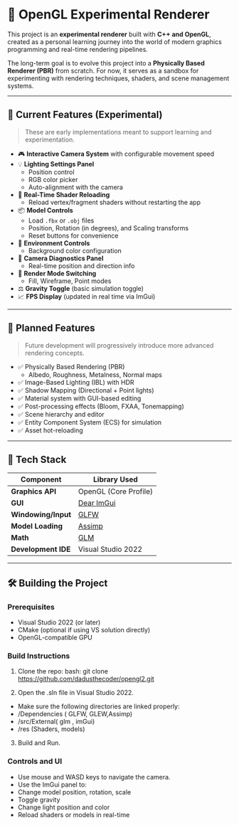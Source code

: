 ﻿# 🌌 OpenGL Experimental Renderer

This project is an **experimental renderer** built with **C++ and OpenGL**, created as a personal learning journey into the world of modern graphics programming and real-time rendering pipelines.

The long-term goal is to evolve this project into a **Physically Based Renderer (PBR)** from scratch. For now, it serves as a sandbox for experimenting with rendering techniques, shaders, and scene management systems.

---

## 📸 Current Features (Experimental)

> These are early implementations meant to support learning and experimentation.

- 🎮 **Interactive Camera System** with configurable movement speed
- 💡 **Lighting Settings Panel**
  - Position control
  - RGB color picker
  - Auto-alignment with the camera
- 🎨 **Real-Time Shader Reloading**
  - Reload vertex/fragment shaders without restarting the app
- 📦 **Model Controls**
  - Load `.fbx` or `.obj` files
  - Position, Rotation (in degrees), and Scaling transforms
  - Reset buttons for convenience
- 🌌 **Environment Controls**
  - Background color configuration
- 🧭 **Camera Diagnostics Panel**
  - Real-time position and direction info
- 🧪 **Render Mode Switching**
  - Fill, Wireframe, Point modes
- ⚖️ **Gravity Toggle** (basic simulation toggle)
- 📈 **FPS Display** (updated in real time via ImGui)

---

## 🚀 Planned Features

> Future development will progressively introduce more advanced rendering concepts.

- ✅ Physically Based Rendering (PBR)
  - Albedo, Roughness, Metalness, Normal maps
- ✅ Image-Based Lighting (IBL) with HDR
- ✅ Shadow Mapping (Directional + Point lights)
- ✅ Material system with GUI-based editing
- ✅ Post-processing effects (Bloom, FXAA, Tonemapping)
- ✅ Scene hierarchy and editor
- ✅ Entity Component System (ECS) for simulation
- ✅ Asset hot-reloading

---

## 🧱 Tech Stack

| Component       | Library Used       |
|----------------|--------------------|
| **Graphics API**       | OpenGL (Core Profile)     |
| **GUI**                | [Dear ImGui](https://github.com/ocornut/imgui)       |
| **Windowing/Input**    | [GLFW](https://github.com/glfw/glfw)                |
| **Model Loading**      | [Assimp](https://github.com/assimp/assimp)          |
| **Math**               | [GLM](https://github.com/g-truc/glm)                |
| **Development IDE**    | Visual Studio 2022                                  |

---

## 🛠️ Building the Project

### Prerequisites
- Visual Studio 2022 (or later)
- CMake (optional if using VS solution directly)
- OpenGL-compatible GPU

### Build Instructions
1. Clone the repo:
   bash: git clone https://github.com/dadusthecoder/opengl2.git

2. Open the .sln file in Visual Studio 2022.
  - Make sure the following directories are linked properly:
  - /Dependencies ( GLFW, GLEW,Assimp)
  - /src/External( glm , imGui)
  - /res (Shaders, models)

 3. Build and Run.
 

### Controls and UI
  - Use mouse and WASD keys to navigate the camera.
  - Use the ImGui panel to:
  - Change model position, rotation, scale
  - Toggle gravity
  - Change light position and color
  - Reload shaders or models in real-time


